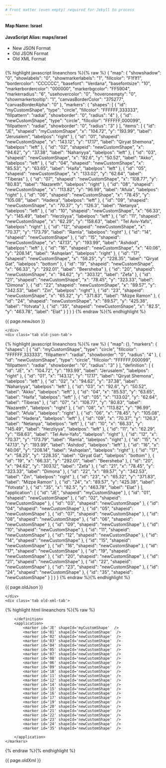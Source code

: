 ```yaml
---
# Front matter (even empty) required for Jekyll to process
---
```


#### Map Name: Israel

#### JavaScript Alias: maps/israel


<ul class='code-tabs'>
    <li class='active'>
        <a data-toggle='new-json'>New JSON Format</a>
    </li>
    <li>
        <a data-toggle='old-json'>Old JSON Format</a>
    </li>
    <li>
        <a data-toggle='old-xml'>Old XML Format</a>
    </li>
</ul>
<div class='tab-content'>
    <pre class='plain-code'></pre>
    <div class='tab new-json-tab active'>
{% highlight javascript lineanchors %}{% raw %}
{
    "map": {
        "showshadow": "0",
        "showlabels": "0",
        "showmarkerlabels": "1",
        "fillcolor": "F1f1f1",
        "bordercolor": "CCCCCC",
        "basefont": "Verdana",
        "basefontsize": "10",
        "markerbordercolor": "000000",
        "markerbgcolor": "FF5904",
        "markerradius": "6",
        "usehovercolor": "0",
        "hoveronempty": "0",
        "showmarkertooltip": "1",
        "canvasBorderColor": "375277",
        "canvasBorderAlpha": "0"
    },
    "markers": {
        "shapes": [
            {
                "id": "myCustomShape",
                "type": "circle",
                "fillcolor": "FFFFFF,333333",
                "fillpattern": "radial",
                "showborder": "0",
                "radius": "4"
            },
            {
                "id": "newCustomShape",
                "type": "circle",
                "fillcolor": "FFFFFF,000099",
                "fillpattern": "radial",
                "showborder": "0",
                "radius": "3"
            }
        ],
        "items": [
            {
                "id": "JE",
                "shapeid": "myCustomShape",
                "x": "104.72",
                "y": "193.99",
                "label": "Jerusalem",
                "labelpos": "right"
            },
            {
                "id": "01",
                "shapeid": "newCustomShape",
                "x": "143.12",
                "y": "17.17",
                "label": "Qiryat Shemona",
                "labelpos": "left"
            },
            {
                "id": "02",
                "shapeid": "newCustomShape",
                "x": "94.62",
                "y": "37.38",
                "label": "Nahariyya",
                "labelpos": "left"
            },
            {
                "id": "03",
                "shapeid": "newCustomShape",
                "x": "92.6",
                "y": "50.52",
                "label": "Akko",
                "labelpos": "left"
            },
            {
                "id": "04",
                "shapeid": "newCustomShape",
                "x": "85.53",
                "y": "63.65",
                "label": "Haifa",
                "labelpos": "left"
            },
            {
                "id": "05",
                "shapeid": "newCustomShape",
                "x": "133.02",
                "y": "62.64",
                "label": "Tiberas"
            },
            {
                "id": "07",
                "shapeid": "newCustomShape",
                "x": "108.77",
                "y": "80.83",
                "label": "Nazareth",
                "labelpos": "right"
            },
            {
                "id": "08",
                "shapeid": "newCustomShape",
                "x": "113.82",
                "y": "96.99",
                "label": "Afula",
                "labelpos": "right"
            },
            {
                "id": "06",
                "shapeid": "newCustomShape",
                "x": "78.45",
                "y": "105.08",
                "label": "Hadera",
                "labelpos": "left"
            },
            {
                "id": "09",
                "shapeid": "newCustomShape",
                "x": "70.37",
                "y": "126.3",
                "label": "Netanya",
                "labelpos": "left"
            },
            {
                "id": "10",
                "shapeid": "newCustomShape",
                "x": "66.33",
                "y": "145.49",
                "label": "Herzliyya",
                "labelpos": "left"
            },
            {
                "id": "11",
                "shapeid": "newCustomShape",
                "x": "62.29",
                "y": "158.63",
                "label": "Tel Aviv-Yafo",
                "labelpos": "right"
            },
            {
                "id": "12",
                "shapeid": "newCustomShape",
                "x": "70.37",
                "y": "173.79",
                "label": "Ramla",
                "labelpos": "right"
            },
            {
                "id": "14",
                "shapeid": "newCustomShape"
            },
            {
                "id": "15",
                "shapeid": "newCustomShape",
                "x": "47.13",
                "y": "193.99",
                "label": "Ashdod",
                "labelpos": "left"
            },
            {
                "id": "16",
                "shapeid": "newCustomShape",
                "x": "40.06",
                "y": "208.14",
                "label": "Ashqelan",
                "labelpos": "right"
            },
            {
                "id": "17",
                "shapeid": "newCustomShape",
                "x": "58.25",
                "y": "228.35",
                "label": "Qiryat Gat",
                "labelpos": "bottom"
            },
            {
                "id": "19",
                "shapeid": "newCustomShape",
                "x": "66.33",
                "y": "292.01",
                "label": "Beersheba"
            },
            {
                "id": "20",
                "shapeid": "newCustomShape",
                "x": "94.62",
                "y": "303.12",
                "label": "Zefa"
            },
            {
                "id": "21",
                "shapeid": "newCustomShape",
                "x": "78.45",
                "y": "323.33",
                "label": "Dimona"
            },
            {
                "id": "22",
                "shapeid": "newCustomShape",
                "x": "89.57",
                "y": "342.53",
                "label": "Zin",
                "labelpos": "right"
            },
            {
                "id": "23",
                "shapeid": "newCustomShape",
                "x": "65.32",
                "y": "371.83",
                "label": "Mizpe Ramon"
            },
            {
                "id": "24",
                "shapeid": "newCustomShape",
                "x": "89.57",
                "y": "425.38",
                "label": "Yotvata"
            },
            {
                "id": "35",
                "shapeid": "newCustomShape",
                "x": "82.5",
                "y": "463.78",
                "label": "Elat"
            }
        ]
    }
}
{% endraw %}{% endhighlight %}


<p class='text-success'>{{ page.newJson }}</p>

    </div>
    <div class='tab old-json-tab'>
{% highlight javascript lineanchors %}{% raw %}
{
    "map": {},
    "markers": {
        "shapes": [
            {
                "id": "myCustomShape",
                "type": "circle",
                "fillcolor": "FFFFFF,333333",
                "fillpattern": "radial",
                "showborder": "0",
                "radius": "4"
            },
            {
                "id": "newCustomShape",
                "type": "circle",
                "fillcolor": "FFFFFF,000099",
                "fillpattern": "radial",
                "showborder": "0",
                "radius": "3"
            }
        ],
        "definition": [
            {
                "id": "JE",
                "x": "104.72",
                "y": "193.99",
                "label": "Jerusalem",
                "labelpos": "right"
            },
            {
                "id": "01",
                "x": "143.12",
                "y": "17.17",
                "label": "Qiryat Shemona",
                "labelpos": "left"
            },
            {
                "id": "02",
                "x": "94.62",
                "y": "37.38",
                "label": "Nahariyya",
                "labelpos": "left"
            },
            {
                "id": "03",
                "x": "92.6",
                "y": "50.52",
                "label": "Akko",
                "labelpos": "left"
            },
            {
                "id": "04",
                "x": "85.53",
                "y": "63.65",
                "label": "Haifa",
                "labelpos": "left"
            },
            {
                "id": "05",
                "x": "133.02",
                "y": "62.64",
                "label": "Tiberas"
            },
            {
                "id": "07",
                "x": "108.77",
                "y": "80.83",
                "label": "Nazareth",
                "labelpos": "right"
            },
            {
                "id": "08",
                "x": "113.82",
                "y": "96.99",
                "label": "Afula",
                "labelpos": "right"
            },
            {
                "id": "06",
                "x": "78.45",
                "y": "105.08",
                "label": "Hadera",
                "labelpos": "left"
            },
            {
                "id": "09",
                "x": "70.37",
                "y": "126.3",
                "label": "Netanya",
                "labelpos": "left"
            },
            {
                "id": "10",
                "x": "66.33",
                "y": "145.49",
                "label": "Herzliyya",
                "labelpos": "left"
            },
            {
                "id": "11",
                "x": "62.29",
                "y": "158.63",
                "label": "Tel Aviv-Yafo",
                "labelpos": "right"
            },
            {
                "id": "12",
                "x": "70.37",
                "y": "173.79",
                "label": "Ramla",
                "labelpos": "right"
            },
            {
                "id": "15",
                "x": "47.13",
                "y": "193.99",
                "label": "Ashdod",
                "labelpos": "left"
            },
            {
                "id": "16",
                "x": "40.06",
                "y": "208.14",
                "label": "Ashqelan",
                "labelpos": "right"
            },
            {
                "id": "17",
                "x": "58.25",
                "y": "228.35",
                "label": "Qiryat Gat",
                "labelpos": "bottom"
            },
            {
                "id": "19",
                "x": "66.33",
                "y": "292.01",
                "label": "Beersheba"
            },
            {
                "id": "20",
                "x": "94.62",
                "y": "303.12",
                "label": "Zefa"
            },
            {
                "id": "21",
                "x": "78.45",
                "y": "323.33",
                "label": "Dimona"
            },
            {
                "id": "22",
                "x": "89.57",
                "y": "342.53",
                "label": "Zin",
                "labelpos": "right"
            },
            {
                "id": "23",
                "x": "65.32",
                "y": "371.83",
                "label": "Mizpe Ramon"
            },
            {
                "id": "24",
                "x": "89.57",
                "y": "425.38",
                "label": "Yotvata"
            },
            {
                "id": "35",
                "x": "82.5",
                "y": "463.78",
                "label": "Elat"
            }
        ],
        "application": [
            {
                "id": "JE",
                "shapeid": "myCustomShape"
            },
            {
                "id": "01",
                "shapeid": "newCustomShape"
            },
            {
                "id": "02",
                "shapeid": "newCustomShape"
            },
            {
                "id": "03",
                "shapeid": "newCustomShape"
            },
            {
                "id": "04",
                "shapeid": "newCustomShape"
            },
            {
                "id": "05",
                "shapeid": "newCustomShape"
            },
            {
                "id": "07",
                "shapeid": "newCustomShape"
            },
            {
                "id": "08",
                "shapeid": "newCustomShape"
            },
            {
                "id": "06",
                "shapeid": "newCustomShape"
            },
            {
                "id": "09",
                "shapeid": "newCustomShape"
            },
            {
                "id": "10",
                "shapeid": "newCustomShape"
            },
            {
                "id": "11",
                "shapeid": "newCustomShape"
            },
            {
                "id": "12",
                "shapeid": "newCustomShape"
            },
            {
                "id": "14",
                "shapeid": "newCustomShape"
            },
            {
                "id": "15",
                "shapeid": "newCustomShape"
            },
            {
                "id": "16",
                "shapeid": "newCustomShape"
            },
            {
                "id": "17",
                "shapeid": "newCustomShape"
            },
            {
                "id": "19",
                "shapeid": "newCustomShape"
            },
            {
                "id": "20",
                "shapeid": "newCustomShape"
            },
            {
                "id": "21",
                "shapeid": "newCustomShape"
            },
            {
                "id": "22",
                "shapeid": "newCustomShape"
            },
            {
                "id": "23",
                "shapeid": "newCustomShape"
            },
            {
                "id": "24",
                "shapeid": "newCustomShape"
            },
            {
                "id": "35",
                "shapeid": "newCustomShape"
            }
        ]
    }
}
{% endraw %}{% endhighlight %}


<p class='text-success'>{{ page.oldJson }}</p>

    </div>
    <div class='tab old-xml-tab'>
{% highlight html lineanchors %}{% raw %}
<map>
	<markers>
	    <shapes>
		    <shape id='myCustomShape' type='circle' fillColor='FFFFFF,333333' fillPattern='radial' showBorder='0' radius='4'/>
			<shape id='newCustomShape' type='circle' fillColor='FFFFFF,000099' fillPattern='radial' showBorder='0' radius='3'/>
		</shapes>
		<definition>
			<marker id='JE' x='104.72' y='193.99' label='Jerusalem' labelPos='right' />
			<marker id='01' x='143.12' y='17.17' label='Qiryat Shemona' labelPos='left'  />
			<marker id='02' x='94.62' y='37.38' label='Nahariyya' labelPos='left'  />
			<marker id='03' x='92.6' y='50.52' label='Akko' labelPos='left'  />
			<marker id='04' x='85.53' y='63.65' label='Haifa' labelPos='left'  />
			<marker id='05' x='133.02' y='62.64' label='Tiberas'  />
			<marker id='07' x='108.77' y='80.83' label='Nazareth' labelPos='right'  />
			<marker id='08' x='113.82' y='96.99' label='Afula' labelPos='right'  />
			<marker id='06' x='78.45' y='105.08' label='Hadera' labelPos='left'  />
			<marker id='09' x='70.37' y='126.3' label='Netanya' labelPos='left'  />
			<marker id='10' x='66.33' y='145.49' label='Herzliyya' labelPos='left'  />
			<marker id='11' x='62.29' y='158.63' label='Tel Aviv-Yafo' labelPos='right'  />
			<marker id='12' x='70.37' y='173.79' label='Ramla' labelPos='right'  />
			<marker id='15' x='47.13' y='193.99' label='Ashdod' labelPos='left'  />
			<marker id='16' x='40.06' y='208.14' label='Ashqelan' labelPos='right'  />
			<marker id='17' x='58.25' y='228.35' label='Qiryat Gat' labelPos='bottom'  />
			<marker id='19' x='66.33' y='292.01' label='Beersheba'  />
			<marker id='20' x='94.62' y='303.12' label='Zefa'  />
			<marker id='21' x='78.45' y='323.33' label='Dimona'  />
			<marker id='22' x='89.57' y='342.53' label='Zin' labelPos='right'  />
			<marker id='23' x='65.32' y='371.83' label='Mizpe Ramon'  />
			<marker id='24' x='89.57' y='425.38' label='Yotvata'  />
			<marker id='35' x='82.5' y='463.78' label='Elat'  />

		</definition>
		<application>
			<marker id='JE' shapeId='myCustomShape'  />
			<marker id='01' shapeId='newCustomShape'  />
			<marker id='02' shapeId='newCustomShape'  />
			<marker id='03' shapeId='newCustomShape'  />
			<marker id='04' shapeId='newCustomShape'  />
			<marker id='05' shapeId='newCustomShape'  />
			<marker id='07' shapeId='newCustomShape'  />
			<marker id='08' shapeId='newCustomShape'  />
			<marker id='06' shapeId='newCustomShape'  />
			<marker id='09' shapeId='newCustomShape'  />
			<marker id='10' shapeId='newCustomShape'  />
			<marker id='11' shapeId='newCustomShape'  />
			<marker id='12' shapeId='newCustomShape'  />
			<marker id='14' shapeId='newCustomShape'  />
			<marker id='15' shapeId='newCustomShape'  />
			<marker id='16' shapeId='newCustomShape'  />
			<marker id='17' shapeId='newCustomShape'  />
			<marker id='19' shapeId='newCustomShape'  />
			<marker id='20' shapeId='newCustomShape'  />
			<marker id='21' shapeId='newCustomShape'  />
			<marker id='22' shapeId='newCustomShape'  />
			<marker id='23' shapeId='newCustomShape'  />
			<marker id='24' shapeId='newCustomShape'  />
			<marker id='35' shapeId='newCustomShape'  />

		</application>
	</markers>
</map>
{% endraw %}{% endhighlight %}

<p class='text-success'>{{ page.oldXml }}</p>

</div>
</div>
